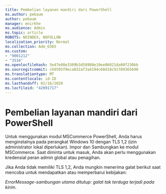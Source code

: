 ```yaml
---
title: Pembelian layanan mandiri dari PowerShell
ms.author: pebaum
author: pebaum
manager: mnirkhe
ms.audience: Admin
ms.topic: article
ROBOTS: NOINDEX, NOFOLLOW
localization_priority: Normal
ms.collection: Adm_O365
ms.custom:
- "9001212"
- "3516"
ms.openlocfilehash: 5e47e08e3309b3d58908e10ee06021da00f230bb
ms.sourcegitcommit: cb9505f9eca032af3a4194c68d18c91789365690
ms.translationtype: MT
ms.contentlocale: id-ID
ms.lasthandoff: 02/16/2020
ms.locfileid: "42091717"
---
```

# <a name="self-service-purchase-of-powershell"></a>Pembelian layanan mandiri dari PowerShell

Untuk menggunakan modul MSCommerce PowerShell, Anda harus menginstalnya pada perangkat Windows 10 dengan TLS 1,2 (izin administrator lokal diperlukan).  Impor dan Sambungkan ke modul MSCommerce.  Saat diminta untuk masuk, Anda akan perlu menggunakan kredensial peran admin global atau penagihan.  

Jika Anda tidak memiliki TLS 1,2, Anda mungkin menerima galat berikut saat mencoba untuk mendapatkan atau memperbarui kebijakan:

*ErrorMessage-sambungan utama ditutup: galat tak terduga terjadi pada kirim*.



